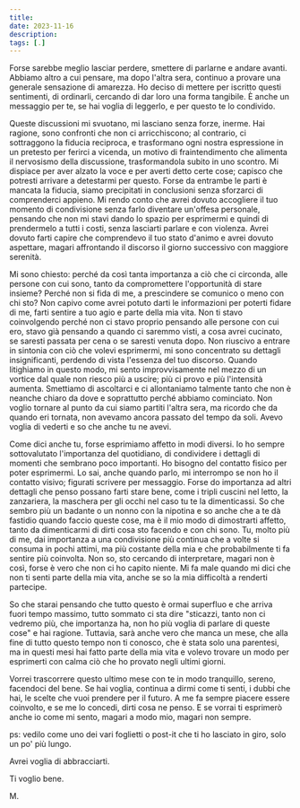 ```yaml
---
title: 
date: 2023-11-16 
description: 
tags: [.]
---
```


 Forse sarebbe meglio lasciar perdere, smettere di parlarne e andare avanti. Abbiamo altro a cui pensare, ma dopo l'altra sera, continuo a provare una generale sensazione di amarezza. Ho deciso di mettere per iscritto questi sentimenti, di ordinarli, cercando di dar loro una forma tangibile. È anche un messaggio per te, se hai voglia di leggerlo, e per questo te lo condivido.

Queste discussioni mi svuotano, mi lasciano senza forze, inerme. Hai ragione, sono confronti che non ci arricchiscono; al contrario, ci sottraggono la fiducia reciproca, e trasformano ogni nostra espressione in un pretesto per ferirci a vicenda, un motivo di fraintendimento che alimenta il nervosismo della discussione, trasformandola subito in uno scontro. Mi dispiace per aver alzato la voce e per averti detto certe cose; capisco che potresti arrivare a detestarmi per questo. Forse da entrambe le parti è mancata la fiducia, siamo precipitati in conclusioni senza sforzarci di comprenderci appieno. Mi rendo conto che avrei dovuto accogliere il tuo momento di condivisione senza farlo diventare un'offesa personale, pensando che non mi stavi dando lo spazio per esprimermi e quindi di prendermelo a tutti i costi, senza lasciarti parlare e con violenza. Avrei dovuto farti capire che comprendevo il tuo stato d'animo e avrei dovuto aspettare, magari affrontando il discorso il giorno successivo con maggiore serenità.

Mi sono chiesto: perché da così tanta importanza a ciò che ci circonda, alle persone con cui sono, tanto da compromettere l'opportunità di stare insieme? Perché non si fida di me, a prescindere se comunico o meno con chi sto? Non capivo come avrei potuto darti le informazioni per poterti fidare di me, farti sentire a tuo agio e parte della mia vita. Non ti stavo coinvolgendo perché non ci stavo proprio pensando alle persone con cui ero, stavo già pensando a quando ci saremmo visti, a cosa avrei cucinato, se saresti passata per cena o se saresti venuta dopo. Non riuscivo a entrare in sintonia con ciò che volevi esprimermi, mi sono concentrato su dettagli insignificanti, perdendo di vista l'essenza del tuo discorso. Quando litighiamo in questo modo, mi sento improvvisamente nel mezzo di un vortice dal quale non riesco più a uscire; più ci provo e più l'intensità aumenta. Smettiamo di ascoltarci e ci allontaniamo talmente tanto che non è neanche chiaro da dove e soprattutto perché abbiamo cominciato. Non voglio tornare al punto da cui siamo partiti l'altra sera, ma ricordo che da quando eri tornata, non avevamo ancora passato del tempo da soli. Avevo voglia di vederti e so che anche tu ne avevi.

Come dici anche tu, forse esprimiamo affetto in modi diversi. Io ho sempre sottovalutato l'importanza del quotidiano, di condividere i dettagli di momenti che sembrano poco importanti. Ho bisogno del contatto fisico per poter esprimermi. Lo sai, anche quando parlo, mi interrompo se non ho il contatto visivo; figurati scrivere per messaggio. Forse do importanza ad altri dettagli che penso possano farti stare bene, come i tripli cuscini nel letto, la zanzariera, la maschera per gli occhi nel caso tu te la dimenticassi. So che sembro più un badante o un nonno con la nipotina e so anche che a te dà fastidio quando faccio queste cose, ma è il mio modo di dimostrarti affetto, tanto da dimenticarmi di dirti cosa sto facendo e con chi sono. Tu, molto più di me, dai importanza a una condivisione più continua che a volte si consuma in pochi attimi, ma più costante della mia e che probabilmente ti fa sentire più coinvolta. Non so, sto cercando di interpretare, magari non è così, forse è vero che non ci ho capito niente. Mi fa male quando mi dici che non ti senti parte della mia vita, anche se so la mia difficoltà a renderti partecipe.

So che starai pensando che tutto questo è ormai superfluo e che arriva fuori tempo massimo, tutto sommato ci sta dire "sticazzi, tanto non ci vedremo più, che importanza ha, non ho più voglia di parlare di queste cose" e hai ragione. Tuttavia, sarà anche vero che manca un mese, che alla fine di tutto questo tempo non ti conosco, che è stata solo una parentesi, ma in questi mesi hai fatto parte della mia vita e volevo trovare un modo per esprimerti con calma ciò che ho provato negli ultimi giorni.

Vorrei trascorrere questo ultimo mese con te in modo tranquillo, sereno, facendoci del bene. Se hai voglia, continua a dirmi come ti senti, i dubbi che hai, le scelte che vuoi prendere per il futuro. A me fa sempre piacere essere coinvolto, e se me lo concedi, dirti cosa ne penso. E se vorrai ti esprimerò anche io come mi sento, magari a modo mio, magari non sempre.

ps: vedilo come uno dei vari foglietti o post-it che ti ho lasciato in giro, solo un po' più lungo.

Avrei voglia di abbracciarti. 

Ti voglio bene.

M.





